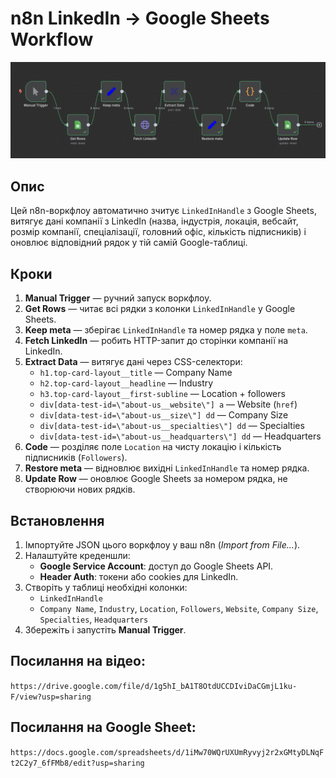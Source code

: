 # n8n LinkedIn → Google Sheets Workflow

<div align="center">
  <img src="schema.png" alt="Workflow Schema" />
</div>

## Опис
Цей n8n-воркфлоу автоматично зчитує `LinkedInHandle` з Google Sheets, витягує дані компанії з LinkedIn (назва, індустрія, локація, вебсайт, розмір компанії, спеціалізації, головний офіс, кількість підписників) і оновлює відповідний рядок у тій самій Google-таблиці.

## Кроки
1. **Manual Trigger** — ручний запуск воркфлоу.
2. **Get Rows** — читає всі рядки з колонки `LinkedInHandle` у Google Sheets.
3. **Keep meta** — зберігає `LinkedInHandle` та номер рядка у поле `meta`.
4. **Fetch LinkedIn** — робить HTTP-запит до сторінки компанії на LinkedIn.
5. **Extract Data** — витягує дані через CSS-селектори:
   - `h1.top-card-layout__title` — Company Name
   - `h2.top-card-layout__headline` — Industry
   - `h3.top-card-layout__first-subline` — Location + followers
   - `div[data-test-id=\"about-us__website\"] a` — Website (`href`)
   - `div[data-test-id=\"about-us__size\"] dd` — Company Size
   - `div[data-test-id=\"about-us__specialties\"] dd` — Specialties
   - `div[data-test-id=\"about-us__headquarters\"] dd` — Headquarters
6. **Code** — розділяє поле `Location` на чисту локацію і кількість підписників (`Followers`).
7. **Restore meta** — відновлює вихідні `LinkedInHandle` та номер рядка.
8. **Update Row** — оновлює Google Sheets за номером рядка, не створюючи нових рядків.

## Встановлення
1. Імпортуйте JSON цього воркфлоу у ваш n8n (*Import from File...*).
2. Налаштуйте креденшли:
   - **Google Service Account**: доступ до Google Sheets API.
   - **Header Auth**: токени або cookies для LinkedIn.
3. Створіть у таблиці необхідні колонки:
   - `LinkedInHandle`
   - `Company Name`, `Industry`, `Location`, `Followers`, `Website`, `Company Size`, `Specialties`, `Headquarters`
4. Збережіть і запустіть **Manual Trigger**.

## Посилання на відео:
`https://drive.google.com/file/d/1g5hI_bA1T8OtdUCCDIviDaCGmjL1ku-F/view?usp=sharing`

## Посилання на Google Sheet:
`https://docs.google.com/spreadsheets/d/1iMw70WQrUXUmRyvyj2r2xGMtyDLNqFt2C2y7_6fFMb8/edit?usp=sharing`